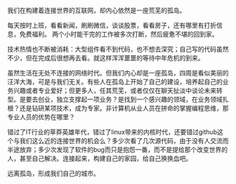 我们在构建着连接世界的互联网，却内心依然是一座荒芜的孤岛。

每天按时上班，看看新闻，刷刷微信，谈谈股票，看看房子，还有哪里有打折信息，免费福利。
两个小时能干完的工作被多次打断，然后疲惫不堪的回到家。

技术热情也不断被消耗：大型组件看不到代码，也不想去深究；自己写的代码虽然不少，但在完成后很想再去看。就这样浑浑噩噩的等待中年危机的到来。

虽然生活在无处不连接的网络时代。但我们内心却是一座孤岛，四周是看似美丽的汪洋大海，可是与我们无关。有些人在孤岛上开始了自己的建设，培养起自己的业务兴趣或者专业爱好；但更多人，任其荒芜，或者仅仅在聊天扯淡中谈论未来转型。是要去创业，独立支撑起一项业务？是找到一个感兴趣的领域，在业务领域扎根？还是钻研某项技术，成为专家。非计算机从业人员在拼命的掌握编程思维，那专业人员的优势在哪里？

错过了IT行业的草莽英雄年代，错过了linux带来的内核时代，还要错过github这个与我们这么近的连接世界的机会么？多少次看了几次源代码，由于没有人交流而半途放弃；多少次发现了软件的bug而只是抱怨一番，而不是提给那个改变世界的人，甚至自己解决。连接起来，构建自己的家园，给自己换换血吧。

远离孤岛，形成我们自己的城市。

